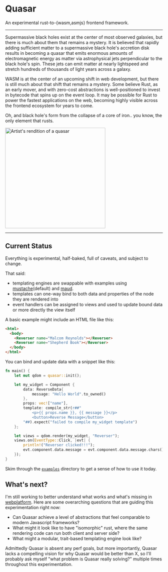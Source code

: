 # Quasar

An experimental rust-to-{wasm,asmjs} frontend framework.

---

Supermassive black holes exist at the center of most observed galaxies, but there is much about them that remains a mystery. It is believed that rapidly adding sufficient matter to a supermassive black hole's accretion disk results in becoming a quasar that emits enormous amounts of electromagnetic energy as matter via astrophysical jets perpendicular to the black hole's spin. These jets can emit matter at nearly lightspeed and stretch hundreds of thousands of light years across a galaxy.

WASM is at the center of an upcoming shift in web development, but there is still much about that shift that remains a mystery. Some believe Rust, as an early mover, and with zero-cost abstractions is well-positioned to invest in bytecode that spins up on the event loop. It may be possible for Rust to power the fastest applications on the web, becoming highly visible across the frontend ecosystem for years to come.

Oh, and black hole's form from the collapse of a core of iron.. you know, the only element that rusts.

<img title="Artist's rendition of a quasar" src="https://upload.wikimedia.org/wikipedia/commons/3/38/Artist%27s_rendering_ULAS_J1120%2B0641.jpg" width="320">

---

## Current Status

Everything is experimental, half-baked, full of caveats, and subject to change.

That said:
- templating engines are swappable with examples using [mustache](https://crates.io/crates/mustache)(default) and [maud](https://crates.io/crates/maud).
- templates can one-way bind to both data and properties of the node they are rendered into
- event handlers can be assigned to views and used to update bound data or more directly the view itself

A basic example might include an HTML file like this:

```html
<html>
  <body>
    <Reverser name="Malcom Reynolds"></Reverser>
    <Reverser name="Shepherd Book"></Reverser>
  </body>
</html>
```

You can bind and update data with a snippet like this:

```rust
fn main() {
    let mut qdom = quasar::init();

    let my_widget = Component {
        data: ReverseData{
            message: "Hello World".to_owned()
        },
        props: vec!["name"],
        template: compile_str(r##"
            <p>{{ props.name }}, {{ message }}</p>
            <button>Reverse Message</button>
        "##).expect("failed to compile my_widget template")
    };

    let views = qdom.render(my_widget, "Reverser");
    views.on(EventType::Click, |evt| {
        println!("Reverser clicked!!!");
        evt.component.data.message = evt.component.data.message.chars().rev().collect();
    });
}
```

Skim through the [`examples`](https://github.com/anowell/quasar/tree/master/examples) directory to get a sense of how to use it today.

## What's next?

I'm still working to better understand what works and what's missing in [webplatform](https://github.com/tcr/rust-webplatform).
Here are some overarching questions that are guiding this experimentation right now:

- Can Quasar achieve a level of abstractions that feel comparable to modern Javascript frameworks?
- What might it look like to have "isomorphic" rust, where the same rendering code can run both client and server side?
- What might a modular, trait-based templating engine look like?

Admittedly Quasar is absent any perf goals, but more importantly, Quasar lacks a compelling vision for why Quasar would be better than X, so I'll probably ask myself "what problem is Quasar really solving?" multiple times throughout this experimentation.
